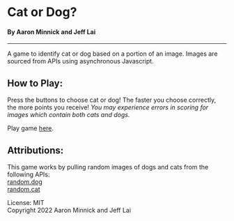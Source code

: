 # Cat or Dog?
#### By Aaron Minnick and Jeff Lai
---
A game to identify cat or dog based on a portion of an image. Images are sourced from APIs using asynchronous Javascript.  

## How to Play:
Press the buttons to choose cat or dog! The faster you choose correctly, the more points you receive!
*You may experience errors in scoring for images which contain both cats and dogs.*

Play game [here](https://aaronminnick.github.io/cat-or-dog).

## Attributions:
This game works by pulling random images of dogs and cats from the following APIs:  
[random.dog](https://random.dog)  
[random.cat](https://aws.random.cat)  

License: MIT  
Copyright 2022 Aaron Minnick and Jeff Lai